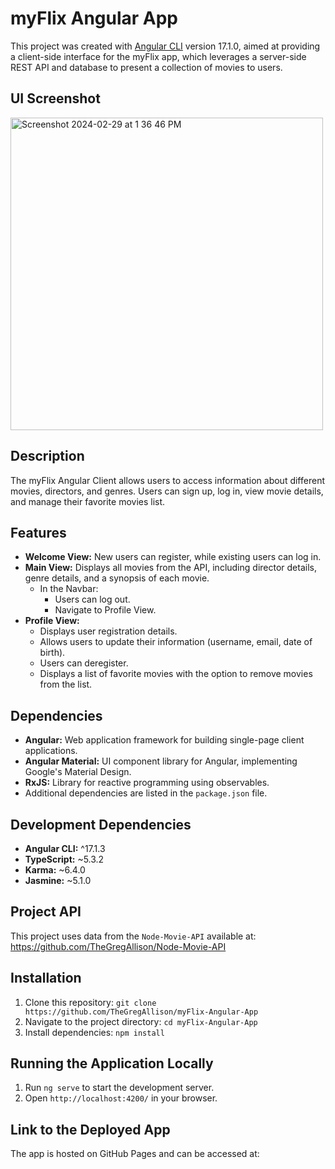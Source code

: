 # myFlix Angular App

This project was created with [Angular CLI](https://github.com/angular/angular-cli) version 17.1.0, aimed at providing a client-side interface for the myFlix app, which leverages a server-side REST API and database to present a collection of movies to users.

## UI Screenshot

<img width="500" alt="Screenshot 2024-02-29 at 1 36 46 PM" src="https://github.com/TheGregAllison/myFlix-Angular-App/assets/146021687/2e124c9a-ddcd-4a78-826c-e6cd246ac0dd">

## Description

The myFlix Angular Client allows users to access information about different movies, directors, and genres. Users can sign up, log in, view movie details, and manage their favorite movies list.

## Features

- **Welcome View:** New users can register, while existing users can log in.
- **Main View:** Displays all movies from the API, including director details, genre details, and a synopsis of each movie.
  - In the Navbar:
    - Users can log out.
    - Navigate to Profile View.
- **Profile View:**
  - Displays user registration details.
  - Allows users to update their information (username, email, date of birth).
  - Users can deregister.
  - Displays a list of favorite movies with the option to remove movies from the list.

## Dependencies

- **Angular:** Web application framework for building single-page client applications.
- **Angular Material:** UI component library for Angular, implementing Google's Material Design.
- **RxJS:** Library for reactive programming using observables.
- Additional dependencies are listed in the `package.json` file.

## Development Dependencies

- **Angular CLI:** ^17.1.3
- **TypeScript:** ~5.3.2
- **Karma:** ~6.4.0
- **Jasmine:** ~5.1.0

## Project API

This project uses data from the `Node-Movie-API` available at: https://github.com/TheGregAllison/Node-Movie-API

## Installation

1. Clone this repository: `git clone https://github.com/TheGregAllison/myFlix-Angular-App`
2. Navigate to the project directory: `cd myFlix-Angular-App`
3. Install dependencies: `npm install`

## Running the Application Locally

1. Run `ng serve` to start the development server.
2. Open `http://localhost:4200/` in your browser.

## Link to the Deployed App

The app is hosted on GitHub Pages and can be accessed at:
